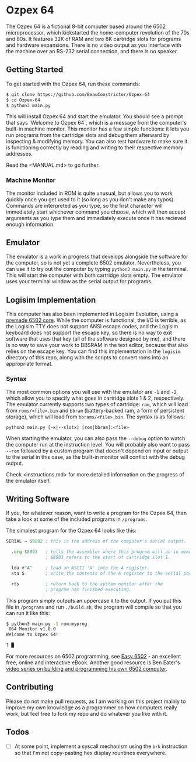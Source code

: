 # Ozpex 64

The Ozpex 64 is a fictional 8-bit computer based around the 6502 microprocessor, which kickstarted the home-computer revolution of the 70s and 80s. It features 32K of RAM and two 8K cartridge slots for programs and hardware expansions. There is no video output as you interface with the machine over an RS-232 serial connection, and there is no speaker.

## Getting Started

To get started with the Ozpex 64, run these commands:

```sh
$ git clone https://github.com/BeauConstrictor/Ozpex-64
$ cd Ozpex-64
$ python3 main.py
```

This will install Ozpex 64 and start the emulator. You should see a prompt that says 'Welcome to Ozpex 64`, which is a message from the computer's built-in machine monitor. This monitor has a few simple functions: it lets you run programs from the cartridge slots and debug them afterward by inspecting & modifying memory. You can also test hardware to make sure it is functioning correctly by reading and writing to their respective memory addresses.

Read the <MANUAL.md> to go further.

### Machine Monitor

The monitor included in ROM is quite unusual, but allows you to work quickly once you get used to it (so long as you don't make any typos). Commands are interpreted as you type, so the first character will immediately start whichever command you choose, which will then accept arguments as you type them and immediately execute once it has recieved enough information.

## Emulator

The emulator is a work in progress that develops alongside the software for the computer, so is not yet a complete 6502 emulator. Nevertheless, you can use it to try out the computer by typing `python3 main.py` in the terminal. This will start the computer with both cartridge slots empty. The emulator uses your terminal window as the serial output for programs.

## Logisim Implementation

This computer has also been implemented in Logisim Evolution, using a [premade 6502 core](https://github.com/SolraBizna/logi6502). While the computer is functional, the I/O is terrible, as the Logisim TTY does not support ANSI escape codes, and the Logisim keyboard does not support the escape key, so there is no way to exit software that uses that key (all of the software designed by me), and there is no way to save your work to BBSRAM in the text editor, because that also relies on the escape key. You can find this implementation in the `logisim` directory of this repo, along with the scripts to convert roms into an appropriate format.

### Syntax

The most common options you will use with the emulator are `-1` and `-2`, which allow you to specify what goes in cartridge slots 1 & 2, respectively. The emulator currently supports two types of cartridge: `rom`, which will load from `roms/<file>.bin` and `bbram` (battery-backed ram, a form of persistent storage), which will load from `bbrams/<file>.bin`. The syntax is as follows:

```plain
python3 main.py [-x|--slotx] [rom|bbram]:<file>
```

When starting the emulator, you can also pass the `--debug` option to watch the computer run at the instruction level. You will probably also want to pass `--rom` followed by a custom program that doesn't depend on input or output to the serial in this case, as the built-in monitor will conflict with the debug output.

Check <instructions.md> for more detailed information on the progress of the emulator itself.

## Writing Software

If you, for whatever reason, want to write a program for the Ozpex 64, then take a look at some of the included programs in `/programs`.

The simplest program for the Ozpex 64 looks like this:

```asm
SERIAL = $8002 ; this is the address of the computer's serial output.

  .org $8003   ; tells the assembler where this program will go in memory.
               ; $8003 refers to the start of cartridge slot 1.

  lda #"A"     ; load an ASCII 'A' into the A register.
  sta S        ; write the contents of the A register to the serial port.

  rts          ; return back to the system monitor after the
               ; program has finished executing.
```

This program simply outputs an uppercase `A` to the output. If you put this file in `/programs` and run `./build.sh`, the program will compile so that you can run it like this:

```sh
$ python3 main.py -1 rom:myprog
 O64 Monitor v1.0.0
Welcome to Ozpex 64!

? █
```

For more resources on 6502 programming, see [Easy 6502](https://skilldrick.github.io/easy6502/) - an excellent free, online and interactive eBook. Another good resource is Ben Eater's [video series on building and programming his own 6502 computer](https://www.youtube.com/watch?v=LnzuMJLZRdU&list=PLowKtXNTBypFbtuVMUVXNR0z1mu7dp7eH).

## Contributing

Please do not make pull requests, as I am working on this project mainly to improve my own knowledge as a programmer on how computers really work, but feel free to fork my repo and do whatever you like with it.

## Todos

- [ ] At some point, implement a syscall mechanism using the `brk` instruction so that I'm not copy-pasting hex display rountines everywhere.
